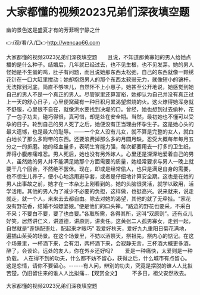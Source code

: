 # 大家都懂的视频2023兄弟们深夜填空题
幽的景色这是盛夏才有的芳菲啊宁静之什

👉/观/看/入/口👉http://wencao66.com

大家都懂的视频2023兄弟们深夜填空题　　且说，不知道那黄寡妇的男人给她点播的是什么种子。结婚后，几年就已经过去，也不见生根，也不见发芽。她的男人怪她是不生蛋的鸡，肚子有问题，而且说她那东西太松弛，自己的东西就像一颗绣花针在一口大缸里搅动；她却抱怨男人的那个东西太软弱无力，就像短小的镐杆，无法撑到河底，简直不够味儿，自然怀不上小崽子。她甚至公开地说，她感觉到她自己的男人不是一个真正的男人。尽管家里还算富裕，她却认为自己并没有真正过上一天的舒心日子，心里便窝藏有一种日积月累渴望燃烧的火。这火燎得她浑身就不舒服，心里很不自在，就像洪水要找到决堤的口。曾经，她也想到过去偷种，花了一包子功夫，碰巧得很，真可惜，却是处在安全期。当然，最初她也不懂可以受孕的日子。轮到自己的男人死了之后，她便没有正当理由怀孕生子。这是她心头的最大遗憾，也是最大的耻辱。——一个女人没有儿女，就不算是完整的女人，就白白地长了那么多附带的东西。还要浪费掉那么多的月圆月缺，忍受大概每年每月五分之一的折磨。她的经血量多，表明生育能力强，每次都要用去一打多的卫生纸，弄得小腹疼痛难忍。男人死后，她也没有另外嫁人。心里还是深深地爱着自己的男人，虽然她的男人并不能满足她那个方面需要的质量，她经常要求与男人一晚上就要干几个回合，不然绝不罢休。现在，即或是经常偷人，也只是满足自身的需要，也不想生儿养子，便小心地选用避孕套，或者是仔细地计算安全期。这也是在她的男人出事故之前，她才在一本杂志上刚看到的。她的头脑很灵活，就学以致用，活学活用。其他的男人为了减少不必要的负担，这样做，也挺高兴。说来就来，说走就走，就一个人，来来去去都自由。除去对她的渴望，其他的就了无牵挂。“家花没有野花香，结婚不如嫖婆娘。”便是他们的口头禅。“路边的野花也要采，不采白不采；不要白不要，要了也白要。”各取所需，各得其所，这叫“双原则”。还有点儿好笑，居然讲仁义，讲道德，讲原则，讲责任。这黄张二人孤男寡女，走到一起，自然就是“歪锅配歪灶，配起来才眼巧”
我爱好秋天，爱好九九重阳日菊花满地，遍插山茱萸的场景。在这个场景里，不妨以酒祭天，祭祖先，祭内心的惦记。在这个场景里，一杯酒下来，会有泪，两杯酒下来，会寂静无言，三杯酒大概更多酒，醉了，会谈论，远处的友人，你在外乡还好吗?
　　爱是一种痛快，太爱则是一种负载。
人在得不到的功夫，什么都不妨不留心，获得之后，什么城市有点留心。这是恋情，请你不要留心。------有人问，辨别的功夫，究竟是摆脱的谁人人比拟苦楚，仍旧留住来的谁人人比拟痛...【观赏全文】
　　不多日，祖父安然故去。

大家都懂的视频2023兄弟们深夜填空题
